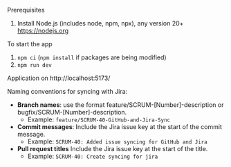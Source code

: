 Prerequisites
1. Install Node.js (includes node, npm, npx), any version 20+ https://nodejs.org

To start the app
1. `npm ci` (`npm install` if packages are being modified)
2. `npm run dev`

Application on http://localhost:5173/

Naming conventions for syncing with Jira:

 * **Branch names**: use the format feature/SCRUM-[Number]-description or bugfix/SCRUM-[Number]-description.
    * Example: `feature/SCRUM-40-GitHub-and-Jira-Sync`
* **Commit messages**: Include the Jira issue key at the start of the commit message.
    * Example: `SCRUM-40: Added issue syncing for GitHub and Jira`
* **Pull request titles** Include the Jira issue key at the start of the title.
    * Example: `SCRUM-40: Create syncing for jira`


